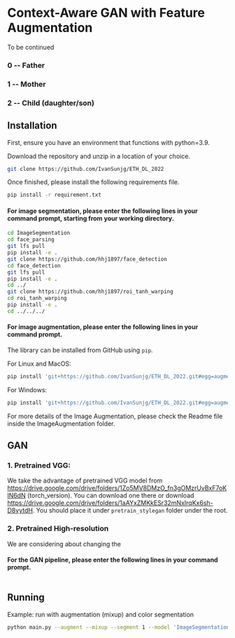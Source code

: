 # Context-Aware GAN with Feature Augmentation

To be continued

### 0 -- Father
### 1 -- Mother
### 2 -- Child (daughter/son)


## Installation
First, ensure you have an environment that functions with python=3.9.

Download the repository and unzip in a location of your choice.
```bash
git clone https://github.com/IvanSunjg/ETH_DL_2022
```

Once finished, please install the following requirements file.
```bash
pip install -r requirement.txt
```

#### For image segmentation, please enter the following lines in your command prompt, starting from your working directory.
```bash
cd ImageSegmentation
cd face_parsing
git lfs pull
pip install -e .
git clone https://github.com/hhj1897/face_detection
cd face_detection
git lfs pull
pip install -e .
cd ../
git clone https://github.com/hhj1897/roi_tanh_warping
cd roi_tanh_warping
pip install -e .
cd ../../../
```

#### For image augmentation, please enter the following lines in your command prompt.

The library can be installed from GitHub using `pip`.

For Linux and MacOS:
```bash
pip install 'git+https://github.com/IvanSunjg/ETH_DL_2022.git#egg=augmentations&subdirectory=ImageAugmentation'
```

For Windows:
```bash
pip install 'git+https://github.com/IvanSunjg/ETH_DL_2022.git#egg=augmentations^&subdirectory=ImageAugmentation'
```
For more details of the Image Augmentation, please check the Readme file inside the ImageAugmentation folder.

## GAN

### 1. Pretrained VGG:
We take the advantage of pretrained VGG model from https://drive.google.com/drive/folders/1Zo5MV8DMzO_fn3gOMzrUvBxF7oKlN6dN (torch_version). You can download one there or download https://drive.google.com/drive/folders/1aAYxZMKkESr32mNxIrqKx6sh-D8vytdH.  You should place it under `pretrain_stylegan` folder under the root.

### 2. Pretrained High-resolution
We are considering about changing the 


#### For the GAN pipeline, please enter the following lines in your command prompt.
```bash
```



## Running

Example: run with augmentation (mixup) and color segmentation
```bash
python main.py --augment --mixup --segment 1 --model 'ImageSegmentation/pix2pixGAN/models/model_seg2.h5'
```
